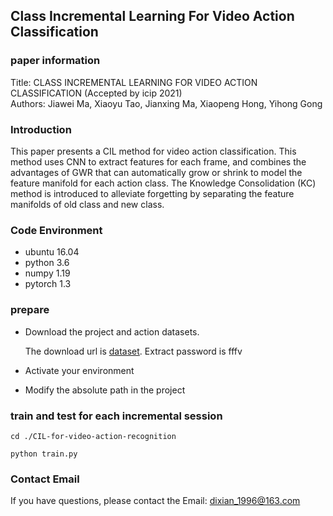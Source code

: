 ## Class Incremental Learning For Video Action Classification

### paper information
Title: CLASS INCREMENTAL LEARNING FOR VIDEO ACTION CLASSIFICATION (Accepted by icip 2021)  
Authors: Jiawei Ma, Xiaoyu Tao, Jianxing Ma, Xiaopeng Hong, Yihong Gong

### Introduction
This paper presents a CIL method for video action classification. 
This method uses CNN to extract features for each frame, and combines 
the advantages of GWR that can automatically grow or shrink to model the
feature manifold for each action class. The Knowledge Consolidation (KC)
method is introduced to alleviate forgetting by separating the feature
manifolds of old class and new class.

### Code Environment
* ubuntu 16.04
* python 3.6
* numpy 1.19
* pytorch 1.3

###  prepare
* Download the project and action datasets.

  The download url is [dataset](https://pan.baidu.com/s/1qBXWKJUbfPzMWetK_vSEpA). Extract password is fffv
* Activate your environment
* Modify the absolute path in the project

### train and test for each incremental session
```
cd ./CIL-for-video-action-recognition
```
```
python train.py
```




### Contact Email
If you have questions, please contact the Email:  dixian_1996@163.com




